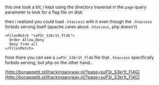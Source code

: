 this one took a bit; i kept using the directory traversal in the `page` query
parameter to look for a flag file on disk

then i realized you could load `.htaccess` with it even though the `.htaccess`
forbids serving itself (apache cares about `.htaccess`, php doesn't)

```
<FilesMatch "suP3r_S3kr1t_Fl4G">
  Order Allow,Deny
  Deny from all
</FilesMatch>
```

from there you can see a `suP3r_S3kr1t_Fl4G` file that `.htaccess` specifically
forbids serving, but php on the other hand...

[http://bonappetit.stillhackinganyway.nl/?page=suP3r_S3kr1t_Fl4G](http://bonappetit.stillhackinganyway.nl/?page=suP3r_S3kr1t_Fl4G)
